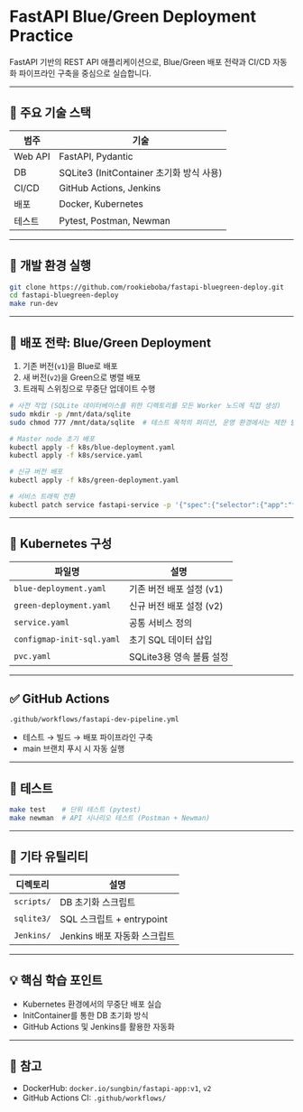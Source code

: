 # FastAPI Blue/Green Deployment Practice

FastAPI 기반의 REST API 애플리케이션으로, Blue/Green 배포 전략과 CI/CD 자동화 파이프라인 구축을 중심으로 실습합니다.

---

## 📌 주요 기술 스택

| 범주       | 기술                                      |
|------------|-------------------------------------------|
| Web API    | FastAPI, Pydantic                         |
| DB         | SQLite3 (InitContainer 초기화 방식 사용)  |
| CI/CD      | GitHub Actions, Jenkins                   |
| 배포       | Docker, Kubernetes                        |
| 테스트     | Pytest, Postman, Newman                   |

---

## 🔧 개발 환경 실행

```bash
git clone https://github.com/rookieboba/fastapi-bluegreen-deploy.git
cd fastapi-bluegreen-deploy
make run-dev
```

---

## 🚀 배포 전략: Blue/Green Deployment

1. 기존 버전(`v1`)을 Blue로 배포
2. 새 버전(`v2`)을 Green으로 병렬 배포
3. 트래픽 스위칭으로 무중단 업데이트 수행

```bash
# 사전 작업 (SQLite 데이터베이스를 위한 디렉토리를 모든 Worker 노드에 직접 생성)
sudo mkdir -p /mnt/data/sqlite
sudo chmod 777 /mnt/data/sqlite  # 테스트 목적의 퍼미션, 운영 환경에서는 제한 필요

# Master node 초기 배포
kubectl apply -f k8s/blue-deployment.yaml
kubectl apply -f k8s/service.yaml

# 신규 버전 배포
kubectl apply -f k8s/green-deployment.yaml

# 서비스 트래픽 전환
kubectl patch service fastapi-service -p '{"spec":{"selector":{"app":"fastapi", "version":"green"}}}'
```

---

## 📂 Kubernetes 구성

| 파일명                           | 설명                                 |
|----------------------------------|--------------------------------------|
| `blue-deployment.yaml`          | 기존 버전 배포 설정 (v1)             |
| `green-deployment.yaml`         | 신규 버전 배포 설정 (v2)             |
| `service.yaml`                  | 공통 서비스 정의                     |
| `configmap-init-sql.yaml`       | 초기 SQL 데이터 삽입                 |
| `pvc.yaml`                      | SQLite3용 영속 볼륨 설정             |

---

## ✅ GitHub Actions

`.github/workflows/fastapi-dev-pipeline.yml`  
- 테스트 → 빌드 → 배포 파이프라인 구축  
- main 브랜치 푸시 시 자동 실행

---

## 🧪 테스트

```bash
make test    # 단위 테스트 (pytest)
make newman  # API 시나리오 테스트 (Postman + Newman)
```

---

## 📁 기타 유틸리티

| 디렉토리         | 설명                            |
|------------------|---------------------------------|
| `scripts/`       | DB 초기화 스크립트              |
| `sqlite3/`        | SQL 스크립트 + entrypoint       |
| `Jenkins/`       | Jenkins 배포 자동화 스크립트    |

---

## 💡 핵심 학습 포인트

- Kubernetes 환경에서의 무중단 배포 실습
- InitContainer를 통한 DB 초기화 방식
- GitHub Actions 및 Jenkins를 활용한 자동화

---

## 🔗 참고

- DockerHub: `docker.io/sungbin/fastapi-app:v1`, `v2`
- GitHub Actions CI: `.github/workflows/`
